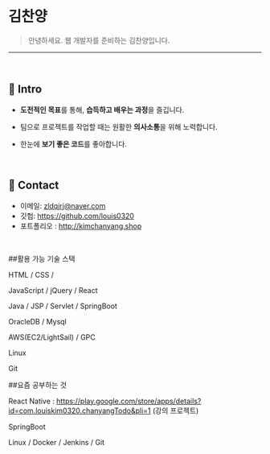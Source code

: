 # 김찬양
> 안녕하세요.  웹 개발자를 준비하는  김찬양입니다. 
---
</br>

## :pushpin: Intro
- **도전적인 목표**를 통해, **습득하고 배우는 과정**을 즐깁니다.

- 팀으로 프로젝트를 작업할 때는 원활한 **의사소통**을 위해 노력합니다.

- 한눈에 **보기 좋은 코드**를 좋아합니다.

</br>

## :pushpin: Contact
- 이메일:  zldqjrj@naver.com
- 깃헙: https://github.com/louis0320
- 포트폴리오 : http://kimchanyang.shop
</br>


##활용 가능 기술 스택 

HTML / CSS / 

JavaScript / jQuery / React 

Java / JSP / Servlet / SpringBoot 

OracleDB / Mysql

AWS(EC2/LightSail) / GPC 

Linux

Git


##요즘 공부하는 것

React Native  : https://play.google.com/store/apps/details?id=com.louiskim0320.chanyangTodo&pli=1 (강의 프로젝트)

SpringBoot

Linux / Docker / Jenkins / Git




  
